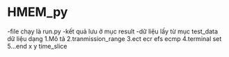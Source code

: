 # HMEM_py
-file chạy là run.py
-kết quả lưu ở mục result
-dữ liệu lấy từ mục test_data
  dữ liệu dạng 
  1.Mô tả
  2.tranmission_range
  3.ect ecr efs ecmp
  4.terminal set
  5...end x y time_slice
